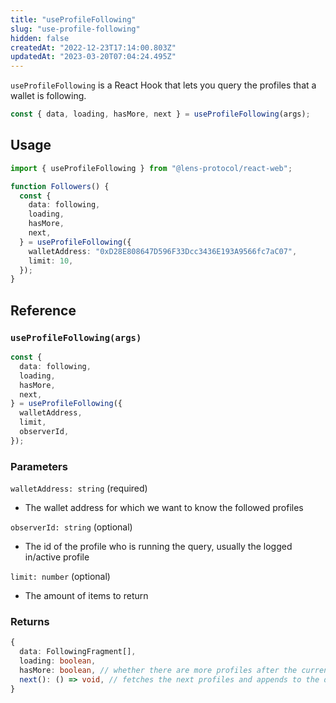 ```yaml
---
title: "useProfileFollowing"
slug: "use-profile-following"
hidden: false
createdAt: "2022-12-23T17:14:00.803Z"
updatedAt: "2023-03-20T07:04:24.495Z"
---
```


`useProfileFollowing` is a React Hook that lets you query the profiles that a wallet is following.

```typescript
const { data, loading, hasMore, next } = useProfileFollowing(args);
```

## Usage

```typescript TypeScript
import { useProfileFollowing } from "@lens-protocol/react-web";

function Followers() {
  const {
    data: following,
    loading,
    hasMore,
    next,
  } = useProfileFollowing({
    walletAddress: "0xD28E808647D596F33Dcc3436E193A9566fc7aC07",
    limit: 10,
  });
}
```

## Reference

### `useProfileFollowing(args)`

```typescript
const {
  data: following,
  loading,
  hasMore,
  next,
} = useProfileFollowing({
  walletAddress,
  limit,
  observerId,
});
```

### Parameters

`walletAddress: string` (required)

- The wallet address for which we want to know the followed profiles

`observerId: string` (optional)

- The id of the profile who is running the query, usually the logged in/active profile

`limit: number` (optional)

- The amount of items to return

### Returns

```typescript
{
  data: FollowingFragment[],
  loading: boolean,
  hasMore: boolean, // whether there are more profiles after the current batch
  next(): () => void, // fetches the next profiles and appends to the data
}
```
